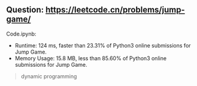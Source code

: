 ## Question: https://leetcode.cn/problems/jump-game/

Code.ipynb:
* Runtime: 124 ms, faster than 23.31% of Python3 online submissions for Jump Game.
* Memory Usage: 15.8 MB, less than 85.60% of Python3 online submissions for Jump Game.
> dynamic programming

